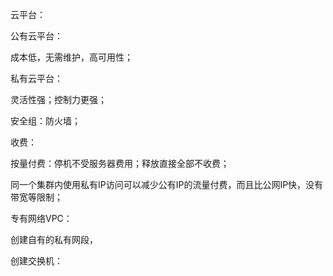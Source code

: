 云平台：

公有云平台：

成本低，无需维护，高可用性；

私有云平台：

灵活性强；控制力更强；



安全组：防火墙；



收费：

按量付费：停机不受服务器费用；释放直接全部不收费；

同一个集群内使用私有IP访问可以减少公有IP的流量付费，而且比公网IP快，没有带宽等限制；



专有网络VPC：

创建自有的私有网段，

创建交换机：



